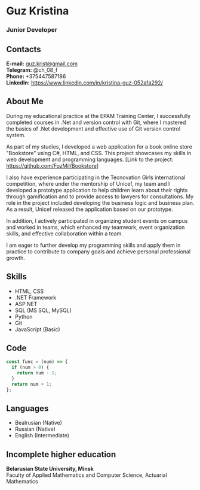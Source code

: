 # Guz Kristina
### Junior Developer
## Contacts
**E-mail:** guz.krist@gmail.com \
**Telegram:** @ch_08_f \
**Phone:** +375447587186 \
**LinkedIn:** <https://www.linkedin.com/in/kristina-guz-052a1a292/>
## About Me
During my educational practice at the EPAM Training Center, I successfully completed courses in .Net and version control with Git, where I mastered the basics of .Net development and effective use of Git version control system.

As part of my studies, I developed a web application for a book online store "Bookstore" using C#, HTML, and CSS. This project showcases my skills in web development and programming languages. [Link to the project: <https://github.com/FozMil/Bookstore>]

I also have experience participating in the Tecnovation Girls international competition, where under the mentorship of Unicef, my team and I developed a prototype application to help children learn about their rights through gamification and to provide access to lawyers for consultations. My role in the project included developing the business logic and business plan. As a result, Unicef released the application based on our prototype.

In addition, I actively participated in organizing student events on campus and worked in teams, which enhanced my teamwork, event organization skills, and effective collaboration within a team.

I am eager to further develop my programming skills and apply them in practice to contribute to company goals and achieve personal professional growth.

## Skills
- HTML, CSS
- .NET Framework
- ASP.NET
- SQL (MS SQL, MySQL)
- Python
- Git
- JavaScript (Basic)

## Code
```javascript
const func = (num) => {
  if (num > 0) {
    return num - 1;
  }
  return num + 1;
};
```
## Languages
- Bealrusian (Native)
- Russian (Native)
- English (Intermediate)

## Incomplete higher education
**Belarusian State University, Minsk**\
Faculty of Applied Mathematics and Computer Science, Actuarial Mathematics


